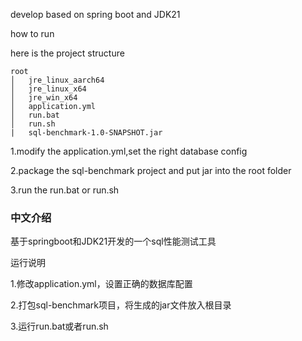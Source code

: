 develop based on spring boot and JDK21

how to run 

here is the project structure
```
root
│   jre_linux_aarch64
│   jre_linux_x64    
│   jre_win_x64
│   application.yml
│   run.bat
│   run.sh
|   sql-benchmark-1.0-SNAPSHOT.jar
```
1.modify the application.yml,set the right database config

2.package the sql-benchmark project and put jar into the root folder

3.run the run.bat or run.sh

### 中文介绍
 基于springboot和JDK21开发的一个sql性能测试工具

 运行说明

 1.修改application.yml，设置正确的数据库配置

 2.打包sql-benchmark项目，将生成的jar文件放入根目录

 3.运行run.bat或者run.sh